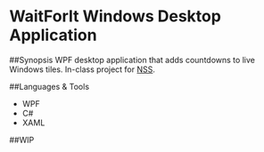 # WaitForIt Windows Desktop Application

##Synopsis
WPF desktop application that adds countdowns to live Windows tiles. In-class project for [NSS](www.nashvillesoftwareschool.com).  

##Languages & Tools

- WPF
- C#
- XAML

##WIP
